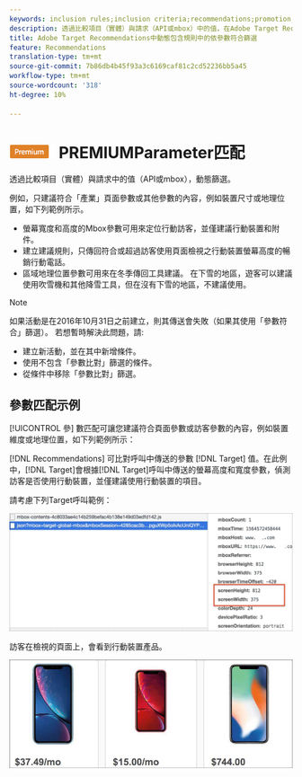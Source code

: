 ```yaml
---
keywords: inclusion rules;inclusion criteria;recommendations;promotion;promotions;dynamic filtering;dynamic;parameter matching
description: 透過比較項目（實體）與請求（API或mbox）中的值，在Adobe Target Recommendations中動態篩選。
title: Adobe Target Recommendations中動態包含規則中的依參數符合篩選
feature: Recommendations
translation-type: tm+mt
source-git-commit: 7b86db4b45f93a3c6169caf81c2cd52236bb5a45
workflow-type: tm+mt
source-wordcount: '318'
ht-degree: 10%

---
```



# ![](/help/assets/premium.png) PREMIUMParameter匹配

透過比較項目（實體）與請求中的值（API或mbox），動態篩選。

例如，只建議符合「產業」頁面參數或其他參數的內容，例如裝置尺寸或地理位置，如下列範例所示。

* 螢幕寬度和高度的Mbox參數可用來定位行動訪客，並僅建議行動裝置和附件。
* 建立建議規則，只傳回符合或超過訪客使用頁面檢視之行動裝置螢幕高度的暢銷行動電話。
* 區域地理位置參數可用來在冬季傳回工具建議。 在下雪的地區，遊客可以建議使用吹雪機和其他降雪工具，但在沒有下雪的地區，不建議使用。

>[!NOTE]
>
>如果活動是在2016年10月31日之前建立，則其傳送會失敗（如果其使用「參數符合」篩選）。 若想暫時解決此問題，請:
>
>* 建立新活動，並在其中新增條件。
>* 使用不包含「參數比對」篩選的條件。
>* 從條件中移除「參數比對」篩選。


## 參數匹配示例

[!UICONTROL 參] 數匹配可讓您建議符合頁面參數或訪客參數的內容，例如裝置維度或地理位置，如下列範例所示：

[!DNL Recommendations] 可比對呼叫中傳送的參數 [!DNL Target] 值。在此例中，[!DNL Target]會根據[!DNL Target]呼叫中傳送的螢幕高度和寬度參數，偵測訪客是否使用行動裝置，並僅建議使用行動裝置的項目。

請考慮下列Target呼叫範例：

![目標呼叫](/help/c-recommendations/c-algorithms/assets/example-target-call-2.png)

訪客在檢視的頁面上，會看到行動裝置產品。

![行動裝置產品](/help/c-recommendations/c-algorithms/assets/phones.png)
